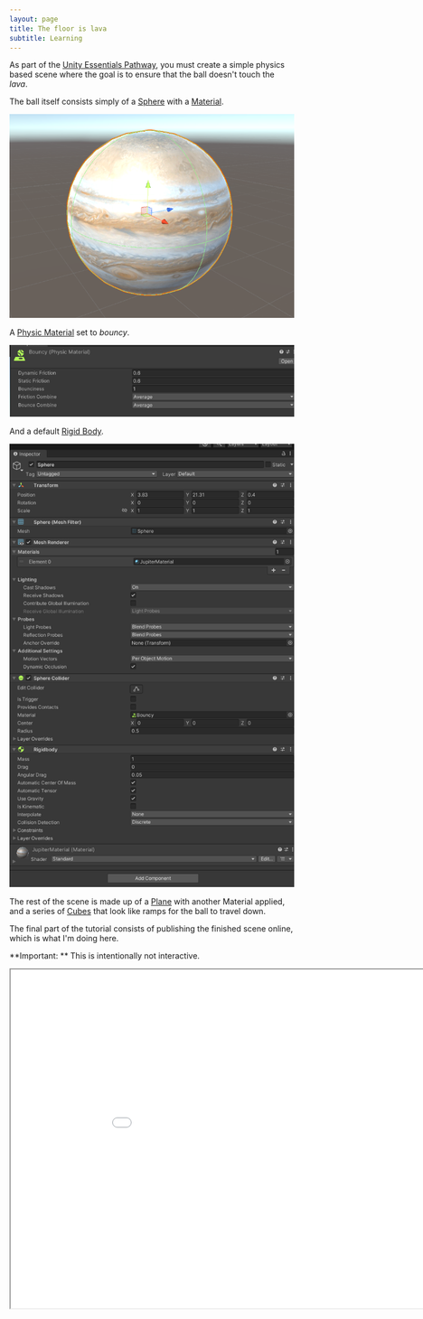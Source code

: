 ```yaml
---
layout: page
title: The floor is lava
subtitle: Learning
---
```


As part of the [Unity Essentials Pathway](https://learn.unity.com/pathway/unity-essentials), you must create a simple physics based scene where the goal is to ensure that the ball doesn't touch the *lava*.

The ball itself consists simply of a [Sphere](https://docs.unity3d.com/Packages/com.unity.probuilder@4.0/manual/Sphere.html) with a [Material](https://docs.unity3d.com/ScriptReference/Material.html).

![Sphere with material that looks like Jupiter](/img/Portfolio_FloorIsLava/dat_u_jupiter.png)

A [Physic Material](https://docs.unity3d.com/Manual/class-PhysicMaterial.html) set to *bouncy*.

![Bouncy physic material](/img/Portfolio_FloorIsLava/bouncy.png)

And a default [Rigid Body](https://docs.unity3d.com/560/Documentation/Manual/class-Rigidbody.html).

![Components of a Sphere object](/img/Portfolio_FloorIsLava/components.png)

The rest of the scene is made up of a [Plane](https://docs.unity3d.com/ScriptReference/Plane-ctor.html) with another Material applied, and a series of [Cubes](https://docs.unity3d.com/Packages/com.unity.probuilder@4.2/manual/Cube.html) that look like ramps for the ball to travel down.

The final part of the tutorial consists of publishing the finished scene online, which is what I'm doing here.

**Important: ** This is intentionally not interactive.

<div>
  <iframe id="TheFloorIsLava"
      title="The Floor Is Lava"
      width="960"
      height="600"
      src="/Builds/TheFloorIsLava/index.html">
  </iframe>
</div>
